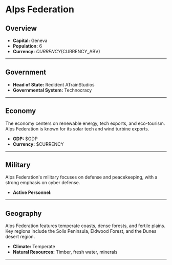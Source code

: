 # Alps Federation

## Overview

- **Capital:** Geneva
- **Population:** 6
- **Currency:** $CURRENCY ($CURRENCY_ABV)

---

## Government

- **Head of State:** Redident ATrainStudios
- **Governmental System:** Technocracy

---

## Economy
The economy centers on renewable energy, tech exports, and eco-tourism. Alps Federation is known for its solar tech and wind turbine exports.

- **GDP:** $GDP
- **Currency:** $CURRENCY

---

## Military
Alps Federation's military focuses on defense and peacekeeping, with a strong emphasis on cyber defense.

- **Active Personnel:** 

---

## Geography
Alps Federation features temperate coasts, dense forests, and fertile plains. Key regions include the Solis Peninsula, Eldwood Forest, and the Dunes desert region.

- **Climate:** Temperate
- **Natural Resources:** Timber, fresh water, minerals

---